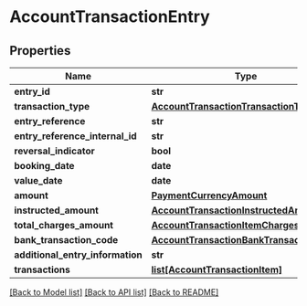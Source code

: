 # AccountTransactionEntry

## Properties
Name | Type | Description | Notes
------------ | ------------- | ------------- | -------------
**entry_id** | **str** |  | 
**transaction_type** | [**AccountTransactionTransactionType**](AccountTransactionTransactionType.md) |  | 
**entry_reference** | **str** |  | [optional] 
**entry_reference_internal_id** | **str** |  | [optional] 
**reversal_indicator** | **bool** |  | [optional] 
**booking_date** | **date** |  | 
**value_date** | **date** |  | 
**amount** | [**PaymentCurrencyAmount**](PaymentCurrencyAmount.md) |  | 
**instructed_amount** | [**AccountTransactionInstructedAmount**](AccountTransactionInstructedAmount.md) |  | [optional] 
**total_charges_amount** | [**AccountTransactionItemCharges**](AccountTransactionItemCharges.md) |  | [optional] 
**bank_transaction_code** | [**AccountTransactionBankTransactionCode**](AccountTransactionBankTransactionCode.md) |  | 
**additional_entry_information** | **str** |  | [optional] 
**transactions** | [**list[AccountTransactionItem]**](AccountTransactionItem.md) |  | [optional] 

[[Back to Model list]](../README.md#documentation-for-models) [[Back to API list]](../README.md#documentation-for-api-endpoints) [[Back to README]](../README.md)


